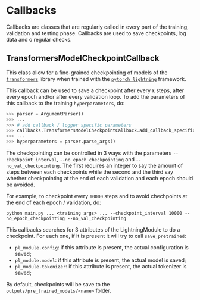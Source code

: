 # Callbacks

Callbacks are classes that are regularly called in every part of the training, validation and testing phase. Callbacks are used to save checkpoints, log data and o regular checks.


## TransformersModelCheckpointCallback

This class allow for a fine-grained checkpointing of models of the [`transformers`](https://github.com/huggingface/transformers) library when trained with the [`pytorch_lightning`](https://github.com/PyTorchLightning/pytorch-lightning) framework.

This callback can be used to save a checkpoint after every `k` steps, after every epoch and/or after every validation loop. To add the parameters of this callback to the training `hyperparameters`, do:

```python
>>> parser = ArgumentParser()
>>> ...
>>> # add callback / logger specific parameters
>>> callbacks.TransformersModelCheckpointCallback.add_callback_specific_args(parser)
>>> ...
>>> hyperparameters = parser.parse_args()
```

The checkpointing can be controlled in 3 ways with the parameters `--checkpoint_interval`, `--no_epoch_checkpointing` and `--no_val_checkpointing`. The first requires an integer to say the amount of steps between each checkpoints while the second and the third say whether checkpointing at the end of each validation and each epoch should be avoided.

For example, to checkpoint every `10000` steps and to avoid chechpoints at the end of each epoch / validation, do:
```
python main.py ... <training args> ... --checkpoint_interval 10000 --no_epoch_checkpointing --no_val_checkpointing
```

This callbacks searches for 3 attributes of the LightningModule to do a checkpoint. For each one, if it is present it will try to call `save_pretrained`:

- `pl_module.config`: if this attribute is present, the actual configuration is saved;
- `pl_module.model`: if this attribute is present, the actual model is saved;
- `pl_module.tokenizer`: if this attribute is present, the actual tokenizer is saved;

By default, checkpoints will be save to the `outputs/pre_trained_models/<name>` folder.